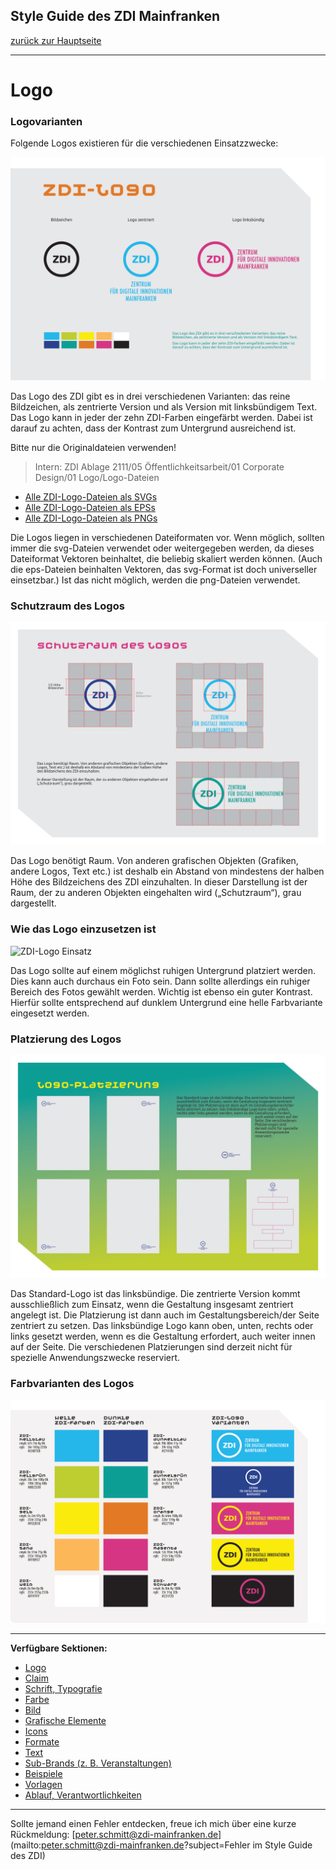 ## Style Guide des ZDI Mainfranken
[zurück zur Hauptseite](Readme.md)

---

# Logo

### Logovarianten
Folgende Logos existieren für die verschiedenen Einsatzzwecke:

![Übersicht ZDI-Logos](/images/Uebersicht-ZDI-Logos.png)

Das Logo des ZDI gibt es in drei verschiedenen Varianten: das reine Bildzeichen, als zentrierte Version und als Version mit linksbündigem Text.
Das Logo kann in jeder der zehn ZDI-Farben eingefärbt werden. Dabei ist darauf zu achten, dass der Kontrast zum Untergrund ausreichend ist.


Bitte nur die Originaldateien verwenden!
> Intern: ZDI Ablage 2111/05 Öffentlichkeitsarbeit/01 Corporate Design/01 Logo/Logo-Dateien

* [Alle ZDI-Logo-Dateien als SVGs](/files/ZDI-Logo-svg.zip)
* [Alle ZDI-Logo-Dateien als EPSs](/files/ZDI-Logo-eps.zip)
* [Alle ZDI-Logo-Dateien als PNGs](/files/ZDI-Logo-png.zip)

Die Logos liegen in verschiedenen Dateiformaten vor. Wenn möglich, sollten immer die svg-Dateien verwendet oder weitergegeben werden, da dieses Dateiformat Vektoren beinhaltet, die beliebig skaliert werden können. (Auch die eps-Dateien beinhalten Vektoren, das svg-Format ist doch universeller einsetzbar.) Ist das nicht möglich, werden die png-Dateien  verwendet.


### Schutzraum des Logos

![ZDI-Logo Schutzraum](/images/ZDI-Logo-Schutzraum.png)

Das Logo benötigt Raum. Von anderen grafischen Objekten (Grafiken, andere Logos, Text etc.) ist deshalb ein Abstand von mindestens der halben Höhe des Bildzeichens des ZDI einzuhalten.
In dieser Darstellung ist der Raum, der zu anderen Objekten eingehalten wird („Schutzraum“), grau dargestellt.

 
### Wie das Logo einzusetzen ist

![ZDI-Logo Einsatz](/images/ZDI-Logo-Einsatz.png)

Das Logo sollte auf einem möglichst ruhigen Untergrund platziert werden. Dies kann auch durchaus ein Foto sein. Dann sollte allerdings ein ruhiger Bereich des Fotos gewählt werden. Wichtig ist ebenso ein guter Kontrast. Hierfür sollte entsprechend auf dunklem Untergrund eine helle Farbvariante eingesetzt werden.

 
### Platzierung des Logos

![ZDI-Logo Platzierung](/images/ZDI-Logo-Platzierung.png)

Das Standard-Logo ist das linksbündige. Die zentrierte Version kommt ausschließlich zum Einsatz, wenn die Gestaltung insgesamt zentriert angelegt ist. Die Platzierung ist dann auch im Gestaltungsbereich/der Seite zentriert zu setzen. Das linksbündige Logo kann oben, unten, rechts oder links gesetzt werden, wenn es die Gestaltung erfordert, auch weiter innen auf der Seite. Die verschiedenen Platzierungen sind derzeit nicht für spezielle Anwendungszwecke reserviert.

 
### Farbvarianten des Logos

![ZDI-Logo-Farbvarianten](/images/ZDI-Logo-Farbvarianten.png)


---

**Verfügbare Sektionen:**

* [Logo](Logo.md)
* [Claim](Claim.md)
* [Schrift, Typografie](Schrift_Typografie.md)
* [Farbe](Farbe.md)
* [Bild](Bild.md)
* [Grafische Elemente](Grafische_Elemente.md)
* [Icons](Icons.md)
* [Formate](Formate.md)
* [Text](Text.md)
* [Sub-Brands (z. B. Veranstaltungen)](Subbrands_zB_Veranstaltungen.md)
* [Beispiele](Beispiele.md)
* [Vorlagen](Vorlagen.md)
* [Ablauf, Verantwortlichkeiten](Ablauf_Verantwortlichkeiten.md)


---

Sollte jemand einen Fehler entdecken, freue ich mich über eine kurze Rückmeldung: [peter.schmitt@zdi-mainfranken.de](mailto:peter.schmitt@zdi-mainfranken.de?subject=Fehler im Style Guide des ZDI)